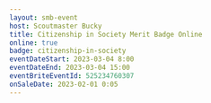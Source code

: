 ```yaml
---
layout: smb-event
host: Scoutmaster Bucky
title: Citizenship in Society Merit Badge Online
online: true
badge: citizenship-in-society
eventDateStart: 2023-03-04 8:00
eventDateEnd: 2023-03-04 15:00
eventBriteEventId: 525234760307
onSaleDate: 2023-02-01 0:05
---
```

